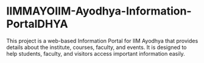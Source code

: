 # IIMMAYOIIM-Ayodhya-Information-PortalDHYA
This project is a web-based Information Portal for IIM Ayodhya that provides details about the institute, courses, faculty, and events. It is designed to help students, faculty, and visitors access important information easily.
